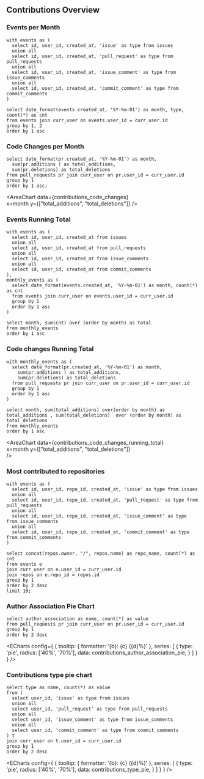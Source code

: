 

## Contributions Overview

### Events per Month

```contributions_per_month
with events as (
  select id, user_id, created_at, 'issue' as type from issues
  union all
  select id, user_id, created_at, 'pull_request' as type from pull_requests
  union all
  select id, user_id, created_at, 'issue_comment' as type from issue_comments
  union all
  select id, user_id, created_at, 'commit_comment' as type from commit_comments
)

select date_format(events.created_at, '%Y-%m-01') as month, type, count(*) as cnt
from events join curr_user on events.user_id = curr_user.id
group by 1, 2
order by 1 asc
```

<AreaChart 
    data={contributions_per_month}  
    x=month 
    y=cnt
    series=type
/>


### Code Changes per Month

```contributions_code_changes
select date_format(pr.created_at, '%Y-%m-01') as month,  
  sum(pr.additions ) as total_additions, 
  sum(pr.deletions) as total_deletions
from pull_requests pr join curr_user on pr.user_id = curr_user.id
group by 1
order by 1 asc;
```

<AreaChart 
    data={contributions_code_changes}  
    x=month 
    y={["total_additions", "total_deletions"]}
/>

### Events Running Total

```contributions_running_total
with events as (
  select id, user_id, created_at from issues
  union all
  select id, user_id, created_at from pull_requests
  union all
  select id, user_id, created_at from issue_comments
  union all
  select id, user_id, created_at from commit_comments
),
monthly_events as (
  select date_format(events.created_at, '%Y-%m-01') as month, count(*) as cnt
  from events join curr_user on events.user_id = curr_user.id
  group by 1
  order by 1 asc
)

select month, sum(cnt) over (order by month) as total
from monthly_events
order by 1 asc
```

<AreaChart 
    data={contributions_running_total}  
    x=month 
    y=total
/>

### Code changes Running Total

```contributions_code_changes_running_total
with monthly_events as (
  select date_format(pr.created_at, '%Y-%m-01') as month,  
    sum(pr.additions ) as total_additions, 
    sum(pr.deletions) as total_deletions
  from pull_requests pr join curr_user on pr.user_id = curr_user.id
  group by 1
  order by 1 asc
)

select month, sum(total_additions) over(order by month) as total_additions , sum(total_deletions)  over (order by month) as total_deletions
from monthly_events
order by 1 asc
```

<AreaChart 
    data={contributions_code_changes_running_total}  
    x=month 
    y={["total_additions", "total_deletions"]}  
/>


### Most contributed to repositories

```contributions_repos
with events as (
  select id, user_id, repo_id, created_at, 'issue' as type from issues
  union all
  select id, user_id, repo_id, created_at, 'pull_request' as type from pull_requests
  union all
  select id, user_id, repo_id, created_at, 'issue_comment' as type from issue_comments
  union all
  select id, user_id, repo_id, created_at, 'commit_comment' as type from commit_comments
)

select concat(repos.owner, "/", repos.name) as repo_name, count(*) as cnt
from events e
join curr_user on e.user_id = curr_user.id
join repos on e.repo_id = repos.id
group by 1
order by 2 desc
limit 10;
```

<BarChart 
    data={contributions_repos} 
    x=repo_name
    y=cnt
    swapXY=true
/>



### Author Association Pie Chart

```contributions_author_association_pie
select author_association as name, count(*) as value  
from pull_requests pr join curr_user on pr.user_id = curr_user.id
group by 1
order by 2 desc
```

<ECharts config={
    {
        tooltip: {
            formatter: '{b}: {c} ({d}%)'
        },
        series: [
        {
          type: 'pie',
          radius: ['40%', '70%'],
          data: contributions_author_association_pie,
        }
      ]
      }
    }
/>

### Contributions type pie chart

```contributions_type_pie
select type as name, count(*) as value
from (
  select user_id, 'issue' as type from issues
  union all
  select user_id, 'pull_request' as type from pull_requests
  union all
  select user_id, 'issue_comment' as type from issue_comments
  union all
  select user_id, 'commit_comment' as type from commit_comments
) t
join curr_user on t.user_id = curr_user.id
group by 1
order by 2 desc
```

<ECharts config={
    {
        tooltip: {
            formatter: '{b}: {c} ({d}%)'
        },
        series: [
        {
          type: 'pie',
          radius: ['40%', '70%'],
          data: contributions_type_pie,
        }
      ]
      }
    }
/>